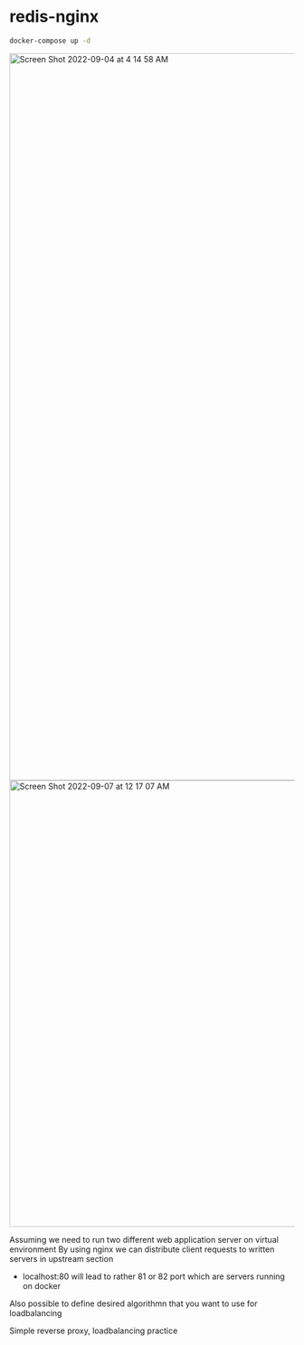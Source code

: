 # redis-nginx

```bash
docker-compose up -d
```
<img width="1286" alt="Screen Shot 2022-09-04 at 4 14 58 AM" src="https://user-images.githubusercontent.com/75873455/188672016-19408694-21e8-4dc5-9f97-8ca4a1ef43ab.png">





<img width="790" alt="Screen Shot 2022-09-07 at 12 17 07 AM" src="https://user-images.githubusercontent.com/75873455/188672621-d4ebd553-37a2-4674-8fc7-8b4e85961053.png">

Assuming we need to run two different web application server on virtual environment 
By using nginx we can distribute client requests to  written servers in upstream section

- localhost:80 will lead to rather 81 or 82 port which are servers running on docker

Also possible to define desired algorithmn that you want to use for loadbalancing

Simple reverse proxy, loadbalancing practice

